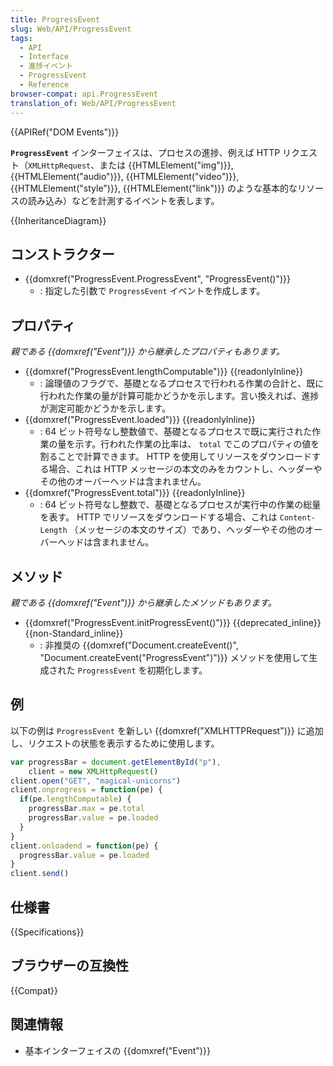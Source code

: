 ```yaml
---
title: ProgressEvent
slug: Web/API/ProgressEvent
tags:
  - API
  - Interface
  - 進捗イベント
  - ProgressEvent
  - Reference
browser-compat: api.ProgressEvent
translation_of: Web/API/ProgressEvent
---
```

{{APIRef("DOM Events")}}

**`ProgressEvent`** インターフェイスは、プロセスの進捗、例えば HTTP リクエスト（`XMLHttpRequest`、または {{HTMLElement("img")}}, {{HTMLElement("audio")}}, {{HTMLElement("video")}}, {{HTMLElement("style")}}, {{HTMLElement("link")}} のような基本的なリソースの読み込み）などを計測するイベントを表します。

{{InheritanceDiagram}}

## コンストラクター

- {{domxref("ProgressEvent.ProgressEvent", "ProgressEvent()")}}
  - : 指定した引数で `ProgressEvent` イベントを作成します。

## プロパティ

_親である {{domxref("Event")}} から継承したプロパティもあります。_

- {{domxref("ProgressEvent.lengthComputable")}} {{readonlyInline}}
  - : 論理値のフラグで、基礎となるプロセスで行われる作業の合計と、既に行われた作業の量が計算可能かどうかを示します。言い換えれば、進捗が測定可能かどうかを示します。
- {{domxref("ProgressEvent.loaded")}} {{readonlyInline}}
  - : 64 ビット符号なし整数値で、基礎となるプロセスで既に実行された作業の量を示す。行われた作業の比率は、 `total` でこのプロパティの値を割ることで計算できます。 HTTP を使用してリソースをダウンロードする場合、これは HTTP メッセージの本文のみをカウントし、ヘッダーやその他のオーバーヘッドは含まれません。
- {{domxref("ProgressEvent.total")}} {{readonlyInline}}
  - : 64 ビット符号なし整数で、基礎となるプロセスが実行中の作業の総量を表す。 HTTP でリソースをダウンロードする場合、これは `Content-Length` （メッセージの本文のサイズ）であり、ヘッダーやその他のオーバーヘッドは含まれません。

## メソッド

_親である {{domxref("Event")}} から継承したメソッドもあります。_

- {{domxref("ProgressEvent.initProgressEvent()")}} {{deprecated_inline}}{{non-Standard_inline}}
  - : 非推奨の {{domxref("Document.createEvent()", "Document.createEvent(\"ProgressEvent\")")}} メソッドを使用して生成された `ProgressEvent` を初期化します。

## 例

以下の例は `ProgressEvent` を新しい {{domxref("XMLHTTPRequest")}} に追加し、リクエストの状態を表示するために使用します。

```js
var progressBar = document.getElementById("p"),
    client = new XMLHttpRequest()
client.open("GET", "magical-unicorns")
client.onprogress = function(pe) {
  if(pe.lengthComputable) {
    progressBar.max = pe.total
    progressBar.value = pe.loaded
  }
}
client.onloadend = function(pe) {
  progressBar.value = pe.loaded
}
client.send()
```

## 仕様書

{{Specifications}}

## ブラウザーの互換性

{{Compat}}

## 関連情報

- 基本インターフェイスの {{domxref("Event")}}
